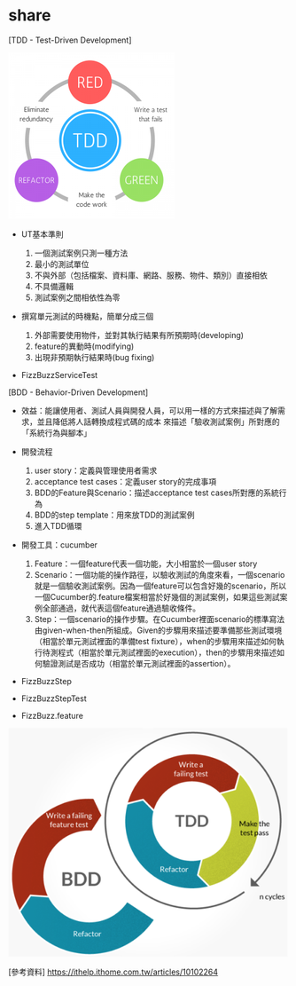 # share
[TDD - Test-Driven Development]

![image](https://github.com/frieda0503/share_repo/blob/master/TDD-e1492712699769-300x300.png)
* UT基本準則
  1. 一個測試案例只測一種方法
  2. 最小的測試單位
  3. 不與外部（包括檔案、資料庫、網路、服務、物件、類別）直接相依
  4. 不具備邏輯
  5. 測試案例之間相依性為零

* 撰寫單元測試的時機點，簡單分成三個
  1. 外部需要使用物件，並對其執行結果有所預期時(developing)
  2. feature的異動時(modifying)
  3. 出現非預期執行結果時(bug fixing)
 * FizzBuzzServiceTest

[BDD - Behavior-Driven Development]
* 效益：能讓使用者、測試人員與開發人員，可以用一樣的方式來描述與了解需求，並且降低將人話轉換成程式碼的成本
來描述「驗收測試案例」所對應的「系統行為與腳本」
* 開發流程
  1. user story：定義與管理使用者需求
  2. acceptance test cases：定義user story的完成事項
  3. BDD的Feature與Scenario：描述acceptance test cases所對應的系統行為
  4. BDD的step template：用來放TDD的測試案例
  5. 進入TDD循環
* 開發工具：cucumber  
  1. Feature：一個feature代表一個功能，大小相當於一個user story
  2. Scenario：一個功能的操作路徑，以驗收測試的角度來看，一個scenario就是一個驗收測試案例。因為一個feature可以包含好幾的scenario，所以一個Cucumber的.feature檔案相當於好幾個的測試案例，如果這些測試案例全部通過，就代表這個feature通過驗收條件。
  3. Step：一個scenario的操作步驟。在Cucumber裡面scenario的標準寫法由given-when-then所組成。Given的步驟用來描述要準備那些測試環境（相當於單元測試裡面的準備test fixture），when的步驟用來描述如何執行待測程式（相當於單元測試裡面的execution），then的步驟用來描述如何驗證測試是否成功（相當於單元測試裡面的assertion）。

 * FizzBuzzStep
 * FizzBuzzStepTest
 * FizzBuzz.feature
 
 
 ![image](https://github.com/frieda0503/share_repo/blob/master/tdd_v_bdd_cycle-1024x538.png)

 [參考資料]
 https://ithelp.ithome.com.tw/articles/10102264
